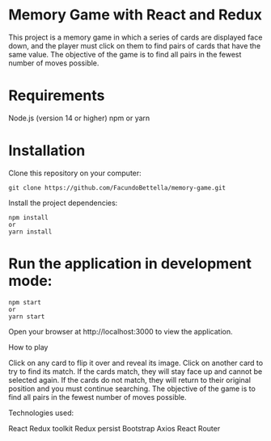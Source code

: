# Memory Game with React and Redux

This project is a memory game in which a series of cards are displayed face down, and the player must click on them to find pairs of cards that have the same value. The objective of the game is to find all pairs in the fewest number of moves possible.

# Requirements
Node.js (version 14 or higher)
npm or yarn

# Installation
Clone this repository on your computer:

```
git clone https://github.com/FacundoBettella/memory-game.git

```

Install the project dependencies:

```
npm install
or
yarn install

```

# Run the application in development mode:

```
npm start
or
yarn start

```

Open your browser at http://localhost:3000 to view the application.

How to play

Click on any card to flip it over and reveal its image.
Click on another card to try to find its match.
If the cards match, they will stay face up and cannot be selected again.
If the cards do not match, they will return to their original position and you must continue searching.
The objective of the game is to find all pairs in the fewest number of moves possible.

Technologies used:

React
Redux toolkit
Redux persist
Bootstrap
Axios
React Router

